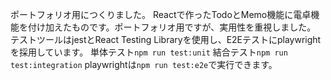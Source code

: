 ポートフォリオ用につくりました。
Reactで作ったTodoとMemo機能に電卓機能を付け加えたものです。ポートフォリオ用ですが、実用性を重視しました。
テストツールはjestとReact Testing Libraryを使用し、E2Eテストにplaywrightを採用しています。
単体テスト```npm run test:unit```
結合テスト```npm run test:integration```
playwrightは```npm run test:e2e```で実行できます。
